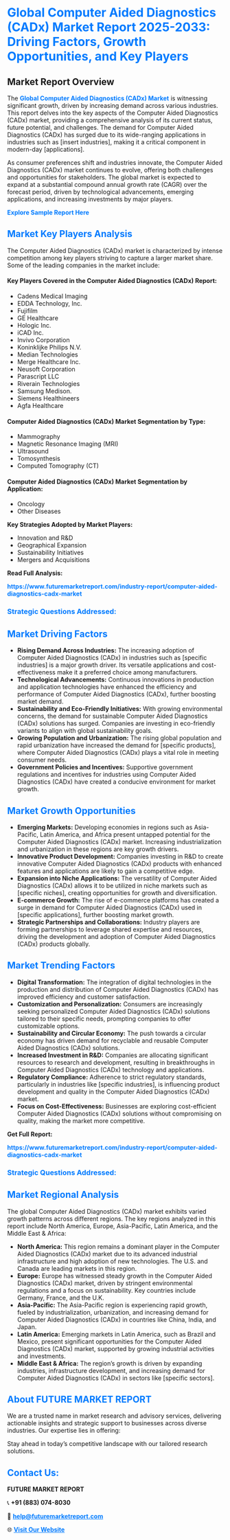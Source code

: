 <h1 style="color: #007BFF;">Global Computer Aided Diagnostics (CADx) Market Report 2025-2033: Driving Factors, Growth Opportunities, and Key Players</h1>

<section id="overview">
<h2>Market Report Overview</h2>
<p>The <a href="https://www.futuremarketreport.com/industry-report/computer-aided-diagnostics-cadx-market" style="color: #007BFF; text-decoration: none;"><strong>Global Computer Aided Diagnostics (CADx) Market</strong></a> is witnessing significant growth, driven by increasing demand across various industries. This report delves into the key aspects of the Computer Aided Diagnostics (CADx) market, providing a comprehensive analysis of its current status, future potential, and challenges. The demand for Computer Aided Diagnostics (CADx) has surged due to its wide-ranging applications in industries such as [insert industries], making it a critical component in modern-day [applications].</p>
<p>As consumer preferences shift and industries innovate, the Computer Aided Diagnostics (CADx) market continues to evolve, offering both challenges and opportunities for stakeholders. The global market is expected to expand at a substantial compound annual growth rate (CAGR) over the forecast period, driven by technological advancements, emerging applications, and increasing investments by major players.</p>
</section>

<section id="overview">
<p><a href="https://www.futuremarketreport.com/request-sample/reportId=54206" style="color: #007BFF; text-decoration: none;"><strong>Explore Sample Report Here</strong></a></p>
</section>

<section id="key-players">
<h2 style="color: #007BFF;">Market Key Players Analysis</h2>
<p>The Computer Aided Diagnostics (CADx) market is characterized by intense competition among key players striving to capture a larger market share. Some of the leading companies in the market include:</p>
<h4>Key Players Covered in the Computer Aided Diagnostics (CADx) Report:</h4>
<ul><li>Cadens Medical Imaging</li><li>EDDA Technology, Inc.</li><li>Fujifilm</li><li>GE Healthcare</li><li>Hologic Inc.</li><li>iCAD Inc.</li><li>Invivo Corporation</li><li>Koninklijke Philips N.V.</li><li>Median Technologies</li><li>Merge Healthcare Inc.</li><li>Neusoft Corporation</li><li>Parascript LLC</li><li>Riverain Technologies</li><li>Samsung Medison.</li><li>Siemens Healthineers</li><li>Agfa Healthcare</li></ul>
<h4>Computer Aided Diagnostics (CADx) Market Segmentation by Type:</h4>
<ul><li>Mammography</li><li>Magnetic Resonance Imaging (MRI)</li><li>Ultrasound</li><li>Tomosynthesis</li><li>Computed Tomography (CT)</li></ul>

<h4>Computer Aided Diagnostics (CADx) Market Segmentation by Application:</h4>
<ul><li>Oncology</li><li>Other Diseases</li></ul>
<p><strong>Key Strategies Adopted by Market Players:</strong></p>
<ul>
<li>Innovation and R&D</li>
<li>Geographical Expansion</li>
<li>Sustainability Initiatives</li>
<li>Mergers and Acquisitions</li>
</ul>
</section>

<section>
<p><strong>Read Full Analysis: </strong></p><a href="https://www.futuremarketreport.com/industry-report/computer-aided-diagnostics-cadx-market" style="color: #007BFF; text-decoration: none;"><strong>https://www.futuremarketreport.com/industry-report/computer-aided-diagnostics-cadx-market</strong></a>
<h3 style="color: #007BFF;">Strategic Questions Addressed:</h3>
</section>

<section id="driving-factors">
<h2 style="color: #007BFF;">Market Driving Factors</h2>
<ul>
<li><strong>Rising Demand Across Industries:</strong> The increasing adoption of Computer Aided Diagnostics (CADx) in industries such as [specific industries] is a major growth driver. Its versatile applications and cost-effectiveness make it a preferred choice among manufacturers.</li>
<li><strong>Technological Advancements:</strong> Continuous innovations in production and application technologies have enhanced the efficiency and performance of Computer Aided Diagnostics (CADx), further boosting market demand.</li>
<li><strong>Sustainability and Eco-Friendly Initiatives:</strong> With growing environmental concerns, the demand for sustainable Computer Aided Diagnostics (CADx) solutions has surged. Companies are investing in eco-friendly variants to align with global sustainability goals.</li>
<li><strong>Growing Population and Urbanization:</strong> The rising global population and rapid urbanization have increased the demand for [specific products], where Computer Aided Diagnostics (CADx) plays a vital role in meeting consumer needs.</li>
<li><strong>Government Policies and Incentives:</strong> Supportive government regulations and incentives for industries using Computer Aided Diagnostics (CADx) have created a conducive environment for market growth.</li>
</ul>
</section>

<section id="growth-opportunities">
<h2 style="color: #007BFF;">Market Growth Opportunities</h2>
<ul>
<li><strong>Emerging Markets:</strong> Developing economies in regions such as Asia-Pacific, Latin America, and Africa present untapped potential for the Computer Aided Diagnostics (CADx) market. Increasing industrialization and urbanization in these regions are key growth drivers.</li>
<li><strong>Innovative Product Development:</strong> Companies investing in R&D to create innovative Computer Aided Diagnostics (CADx) products with enhanced features and applications are likely to gain a competitive edge.</li>
<li><strong>Expansion into Niche Applications:</strong> The versatility of Computer Aided Diagnostics (CADx) allows it to be utilized in niche markets such as [specific niches], creating opportunities for growth and diversification.</li>
<li><strong>E-commerce Growth:</strong> The rise of e-commerce platforms has created a surge in demand for Computer Aided Diagnostics (CADx) used in [specific applications], further boosting market growth.</li>
<li><strong>Strategic Partnerships and Collaborations:</strong> Industry players are forming partnerships to leverage shared expertise and resources, driving the development and adoption of Computer Aided Diagnostics (CADx) products globally.</li>
</ul>
</section>

<section id="trending-factors">
<h2 style="color: #007BFF;">Market Trending Factors</h2>
<ul>
<li><strong>Digital Transformation:</strong> The integration of digital technologies in the production and distribution of Computer Aided Diagnostics (CADx) has improved efficiency and customer satisfaction.</li>
<li><strong>Customization and Personalization:</strong> Consumers are increasingly seeking personalized Computer Aided Diagnostics (CADx) solutions tailored to their specific needs, prompting companies to offer customizable options.</li>
<li><strong>Sustainability and Circular Economy:</strong> The push towards a circular economy has driven demand for recyclable and reusable Computer Aided Diagnostics (CADx) solutions.</li>
<li><strong>Increased Investment in R&D:</strong> Companies are allocating significant resources to research and development, resulting in breakthroughs in Computer Aided Diagnostics (CADx) technology and applications.</li>
<li><strong>Regulatory Compliance:</strong> Adherence to strict regulatory standards, particularly in industries like [specific industries], is influencing product development and quality in the Computer Aided Diagnostics (CADx) market.</li>
<li><strong>Focus on Cost-Effectiveness:</strong> Businesses are exploring cost-efficient Computer Aided Diagnostics (CADx) solutions without compromising on quality, making the market more competitive.</li>
</ul>
</section>

<section>
<p><strong>Get Full Report: </strong></p><a href="https://www.futuremarketreport.com/industry-report/computer-aided-diagnostics-cadx-market" style="color: #007BFF; text-decoration: none;"><strong>https://www.futuremarketreport.com/industry-report/computer-aided-diagnostics-cadx-market</strong></a>
<h3 style="color: #007BFF;">Strategic Questions Addressed:</h3>
</section>


<section id="regional-analysis">
<h2 style="color: #007BFF;">Market Regional Analysis</h2>
<p>The global Computer Aided Diagnostics (CADx) market exhibits varied growth patterns across different regions. The key regions analyzed in this report include North America, Europe, Asia-Pacific, Latin America, and the Middle East & Africa:</p>
<ul>
<li><strong>North America:</strong> This region remains a dominant player in the Computer Aided Diagnostics (CADx) market due to its advanced industrial infrastructure and high adoption of new technologies. The U.S. and Canada are leading markets in this region.</li>
<li><strong>Europe:</strong> Europe has witnessed steady growth in the Computer Aided Diagnostics (CADx) market, driven by stringent environmental regulations and a focus on sustainability. Key countries include Germany, France, and the U.K.</li>
<li><strong>Asia-Pacific:</strong> The Asia-Pacific region is experiencing rapid growth, fueled by industrialization, urbanization, and increasing demand for Computer Aided Diagnostics (CADx) in countries like China, India, and Japan.</li>
<li><strong>Latin America:</strong> Emerging markets in Latin America, such as Brazil and Mexico, present significant opportunities for the Computer Aided Diagnostics (CADx) market, supported by growing industrial activities and investments.</li>
<li><strong>Middle East & Africa:</strong> The region’s growth is driven by expanding industries, infrastructure development, and increasing demand for Computer Aided Diagnostics (CADx) in sectors like [specific sectors].</li>
</ul>
</section>

<footer>
<h2 style="color: #007BFF;">About FUTURE MARKET REPORT</h2>
<p>We are a trusted name in market research and advisory services, delivering actionable insights and strategic support to businesses across diverse industries. Our expertise lies in offering:</p>

<p>Stay ahead in today’s competitive landscape with our tailored research solutions.</p>

<h2 style="color: #007BFF;">Contact Us:</h2>
<p><strong>FUTURE MARKET REPORT</strong></p>
<p>📞 <strong>+91 (883) 074-8030</strong></p>
<p>📧 <strong><a href="mailto:help@futuremarketreport.com" style="color: #007BFF;">help@futuremarketreport.com</a></strong></p>
<p>🌐 <strong><a href="https://www.futuremarketreport.com/" style="color: #007BFF;">Visit Our Website</a></strong></p>
</footer>